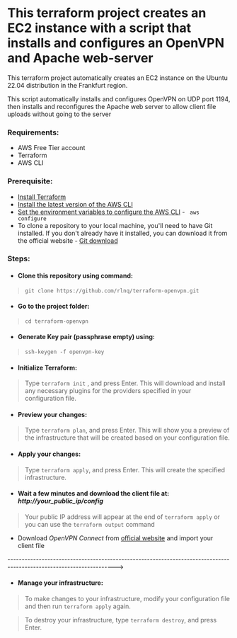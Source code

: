 # This terraform project creates an EC2 instance with a script that installs and configures an OpenVPN and Apache web-server

This terraform project automatically creates an EC2 instance on the Ubuntu 22.04 distribution in the Frankfurt region.

This script automatically installs and configures OpenVPN on UDP port 1194, then installs and reconfigures the Apache web server to allow client file uploads without going to the server

### Requirements:
* AWS Free Tier account 
* Terraform
* AWS CLI

### Prerequisite:
* [Install Terraform](https://developer.hashicorp.com/terraform/downloads?product_intent=terraform)
* [Install the latest version of the AWS CLI](https://docs.aws.amazon.com/cli/latest/userguide/getting-started-install.html)
* [Set the environment variables to configure the AWS CLI](https://docs.aws.amazon.com/cli/latest/userguide/cli-configure-envvars.html) - <code> aws configure </code>
* To clone a repository to your local machine, you'll need to have Git installed. If you don't already have it installed, you can download it from the official website - [Git download](https://git-scm.com/downloads) 


### Steps:

* #### Clone this repository using command:

> `git clone https://github.com/rlnq/terraform-openvpn.git`

* #### Go to the project folder: 

> `cd terraform-openvpn`

* #### Generate Key pair (passphrase empty) using: 

> `ssh-keygen -f openvpn-key`


* #### Initialize Terraform:

 > Type `terraform init` , and press Enter. This will download and install any necessary plugins for the providers specified in your configuration file.
 
* #### Preview your changes:

> Type `terraform plan`, and press Enter. This will show you a preview of the infrastructure that will be created based on your configuration file.

* #### Apply your changes:

> Type `terraform apply`, and press Enter. This will create the specified infrastructure.

* #### Wait a few minutes and download the client file at: *http://*your_public_ip*/config*

> Your public IP address will appear at the end of `terraform apply` or you can use the `terraform output` command

* Download *OpenVPN Connect* from [official website](https://openvpn.net/) and import your client file

-------------------------------------------------------------------------------------------------------------------->

* #### Manage your infrastructure:

> To make changes to your infrastructure, modify your configuration file and then run `terraform apply` again.

> To destroy your infrastructure, type `terraform destroy`, and press Enter.
